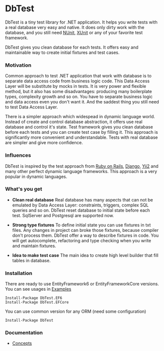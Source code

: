 # DbTest

DbTest is a tiny test library for .NET application. It helps you write tests with a real database very easy and native. It does only dirty work with the database, and you still need [NUnit](https://github.com/nunit/nunit), [XUnit](https://github.com/xunit/xunit) or any of your favorite test framework.

DbTest gives you clean database for each tests. It offers easy and maintainable way to create initial fixtures and test cases.

### Motivation

Common approach to test .NET application that work with database is to separate data access code from business logic code. This Data Access Layer will be substitute by mocks in tests. It is very power and flexible method, but it also has some disadvantages: producing many boilerplate types, complexity growth and so on. You have to separate business logic and data access even you don't want it. And the saddest thing you still need to test Data Access Layer.

There is a simpler approach which widespead in dynamic language world. Instead of create and control database abstraction, 
it offers use real database and control it's state. Test framework gives you clean database before each tests and you can create test case by filling it. This approach is significantly more convenient and understandable. Tests with real database are simpler and give more confidence.

### Influences

DbTest is inspired by the test approach from  [Ruby on Rails](https://github.com/rails/rails), [Django](https://github.com/django/django), [Yii2](https://github.com/yiisoft/yii2) and many other perfect dynamic language frameworks. This approach is a very popular in dynamic languages.

### What's you get

- **Clean real database**
Real database has many aspects that can not be emulated by Data Access Layer: constraints, triggers, complex SQL queries and so on. DbTest reset database to initial state before each test. SqlServer and Postgresql are supported now.

- **Strong type fixtures**
To define initial state you can use fixtures in txt files. Any changes in project can broke those fixtures, because compiler don't process them. DbTest offer a way to describe fixtures in code. You will get autocomplete, refactoring and type checking when you write and maintain fixtures.
  
- **Idea to make test case**
The main idea to create high level builder that fill tables in database.


### Installation

There are ready to use EntityFramework6 or EntityFrameworkCore versions. You can see usages in [Examples](https://github.com/justserega/DbTest/tree/master/Examples)
```
Install-Package DbTest.EF6
Install-Package DbTest.EFCore
```

You can use common version for any ORM (need some configuration)
```
Install-Package DbTest
```

### Documentation

* [Concepts](https://github.com/justserega/DbTest/blob/master/docs/CoreConcepts.md)
